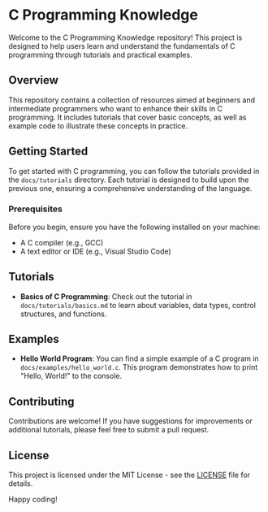 # C Programming Knowledge

Welcome to the C Programming Knowledge repository! This project is designed to help users learn and understand the fundamentals of C programming through tutorials and practical examples.

## Overview

This repository contains a collection of resources aimed at beginners and intermediate programmers who want to enhance their skills in C programming. It includes tutorials that cover basic concepts, as well as example code to illustrate these concepts in practice.

## Getting Started

To get started with C programming, you can follow the tutorials provided in the `docs/tutorials` directory. Each tutorial is designed to build upon the previous one, ensuring a comprehensive understanding of the language.

### Prerequisites

Before you begin, ensure you have the following installed on your machine:

- A C compiler (e.g., GCC)
- A text editor or IDE (e.g., Visual Studio Code)

## Tutorials

- **Basics of C Programming**: Check out the tutorial in `docs/tutorials/basics.md` to learn about variables, data types, control structures, and functions.

## Examples

- **Hello World Program**: You can find a simple example of a C program in `docs/examples/hello_world.c`. This program demonstrates how to print "Hello, World!" to the console.

## Contributing

Contributions are welcome! If you have suggestions for improvements or additional tutorials, please feel free to submit a pull request.

## License

This project is licensed under the MIT License - see the [LICENSE](LICENSE) file for details.

Happy coding!